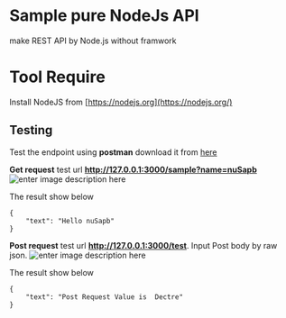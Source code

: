 # Sample pure NodeJs API
make REST API by Node.js without framwork

# Tool Require
Install NodeJS from [https://nodejs.org](https://nodejs.org/) 

## Testing

Test the endpoint using **postman**  download it from [here](https://www.getpostman.com/)

**Get request** test url **<http://127.0.0.1:3000/sample?name=nuSapb>**
![enter image description here](https://lh3.googleusercontent.com/eWEvz9Pq9_0hgQNC044Ew6riUS_u8AUBI5fT5VAWnX3ozRmzHxgF4x3XLxIVN-K7U6pmXyNuTWrV)

The result show below
```
{
    "text": "Hello nuSapb"
}
```
**Post request** test url **<http://127.0.0.1:3000/test>**.
Input Post body by raw json.
![enter image description here](https://lh3.googleusercontent.com/qGRUizImjBYwBUg1ZG7i-bhcBwbyWh_Y-AXHPaFjXG63Q7b0nF2sfOxwl1lhKXcEDaD1DXFxjvoa)

The result show below
```
{
    "text": "Post Request Value is  Dectre"
}
```
